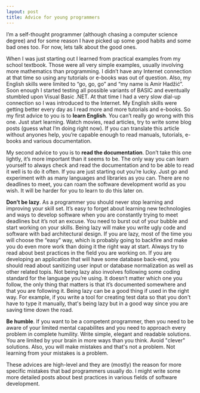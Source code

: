 ```yaml
---
layout: post
title: Advice for young programmers
---
```


I’m a self-thought programmer (although chasing a computer science degree) and
for some reason I have picked up some good habits and some bad ones too. For
now, lets talk about the good ones.

When I was just starting out I learned from practical examples from my school
textbook. Those were all very simple examples, usually involving more
mathematics than programming. I didn’t have any Internet connection at that
time so using any tutorials or e-books was out of question. Also, my English
skills were limited to “go, go, go” and “my name is Amir Hadžić”. Soon enough I
started testing all possible variants of BASIC and eventually stumbled upon
Visual Basic .NET. At that time I had a very slow dial-up connection so I was
introduced to the Internet. My English skills were getting better every day as
I read more and more tutorials and e-books. So my first advice to you is to
**learn English**. You can’t really go wrong with this one. Just start
learning. Watch movies, read articles, try to write some blog posts  (guess
what I’m doing right now). If you can translate this article without anyones
help, you’re capable enough to read manuals, tutorials, e-books and various
documentation.

My second advice to you is to **read the documentation**. Don’t take this one
lightly, it’s more important than it seems to be. The only way you can learn
yourself to always check and read the documentation and to be able to read it
well is to do it often. If you are just starting out you’re lucky. Just go and
experiment with as many languages and libraries as you can. There are no
deadlines to meet, you can roam the software development world as you wish. It
will be harder for you to learn to do this later on.

**Don’t be lazy**. As a programmer you should never stop learning and improving
your skill set. It’s easy to forget about learning new technologies and ways to
develop software when you are constantly trying to meet deadlines but it’s not
an excuse. You need to burst out of your bubble and start working on your
skills. Being lazy will make you write ugly code and software with bad
architectural design. If you are lazy, most of the time you will choose the
“easy” way, which is probably going to backfire and make you do even more work
than doing it the right way at start. Always try to read about best practices
in the field you are working on. If you are developing an application that will
have some database back-end, you should read about sanitizing user input or
database normalization as well as other related topis. Not being lazy also
involves following some coding standard for the language you’re using. It
doesn’t matter which one you follow, the only thing that matters is that it’s
documented somewhere and that you are following it. Being lazy can be a good
thing if used in the right way. For example, if you write a tool for creating
test data so that you don't have to type it manually, that's being lazy but in
a good way since you are saving time down the road.

**Be humble**. If you want to be a competent programmer, then you need to be
aware of your limited mental capabilites and you need to approach every problem
in complete humility. Write simple, elegant and readable solutions. You are
limited by your brain in more ways than you think. Avoid "clever" solutions.
Also, you will make mistakes and that's not a problem. Not learning from your
mistakes is a problem.

These advices are high-level and they are (mostly) the reason for more specific
mistakes that bad programmers usually do. I might write some more detailed
posts about best practices in various fields of software development.
